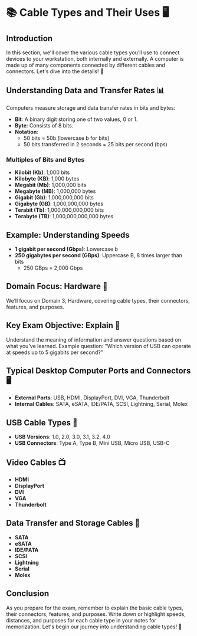 # 📚 Cable Types and Their Uses 🖥️

## Introduction
In this section, we'll cover the various cable types you’ll use to connect devices to your workstation, both internally and externally. A computer is made up of many components connected by different cables and connectors. Let's dive into the details! 🌟

## Understanding Data and Transfer Rates 📊
Computers measure storage and data transfer rates in bits and bytes:
- **Bit**: A binary digit storing one of two values, 0 or 1.
- **Byte**: Consists of 8 bits.
- **Notation**:
  - 50 bits = 50b (lowercase b for bits)
  - 50 bits transferred in 2 seconds = 25 bits per second (bps)

### Multiples of Bits and Bytes
- **Kilobit (Kb)**: 1,000 bits
- **Kilobyte (KB)**: 1,000 bytes
- **Megabit (Mb)**: 1,000,000 bits
- **Megabyte (MB)**: 1,000,000 bytes
- **Gigabit (Gb)**: 1,000,000,000 bits
- **Gigabyte (GB)**: 1,000,000,000 bytes
- **Terabit (Tb)**: 1,000,000,000,000 bits
- **Terabyte (TB)**: 1,000,000,000,000 bytes

## Example: Understanding Speeds
- **1 gigabit per second (Gbps)**: Lowercase b
- **250 gigabytes per second (GBps)**: Uppercase B, 8 times larger than bits
  - 250 GBps = 2,000 Gbps

## Domain Focus: Hardware 🔧
We’ll focus on Domain 3, Hardware, covering cable types, their connectors, features, and purposes.

## Key Exam Objective: Explain 📘
Understand the meaning of information and answer questions based on what you've learned. Example question: "Which version of USB can operate at speeds up to 5 gigabits per second?"

## Typical Desktop Computer Ports and Connectors 🖥️
- **External Ports**: USB, HDMI, DisplayPort, DVI, VGA, Thunderbolt
- **Internal Cables**: SATA, eSATA, IDE/PATA, SCSI, Lightning, Serial, Molex

## USB Cable Types 🔌
- **USB Versions**: 1.0, 2.0, 3.0, 3.1, 3.2, 4.0
- **USB Connectors**: Type A, Type B, Mini USB, Micro USB, USB-C

## Video Cables 📺
- **HDMI**
- **DisplayPort**
- **DVI**
- **VGA**
- **Thunderbolt**

## Data Transfer and Storage Cables 💽
- **SATA**
- **eSATA**
- **IDE/PATA**
- **SCSI**
- **Lightning**
- **Serial**
- **Molex**

## Conclusion
As you prepare for the exam, remember to explain the basic cable types, their connectors, features, and purposes. Write down or highlight speeds, distances, and purposes for each cable type in your notes for memorization. Let's begin our journey into understanding cable types! 🚀


